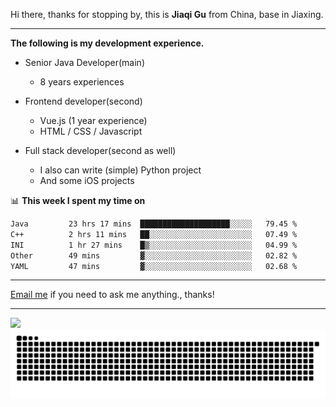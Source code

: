 Hi there, thanks for stopping by, this is **Jiaqi Gu** from China, base in Jiaxing.

---

**The following is my development experience.**

- Senior Java Developer(main)
  - 8 years experiences

- Frontend developer(second)
  - Vue.js (1 year experience)
  - HTML / CSS / Javascript
  
- Full stack developer(second as well)
  - I also can write (simple) Python project
  - And some iOS projects

📊 **This week I spent my time on**
<!--START_SECTION:waka-->

```txt
Java         23 hrs 17 mins  ████████████████████░░░░░   79.45 %
C++          2 hrs 11 mins   ██░░░░░░░░░░░░░░░░░░░░░░░   07.49 %
INI          1 hr 27 mins    █▒░░░░░░░░░░░░░░░░░░░░░░░   04.99 %
Other        49 mins         ▓░░░░░░░░░░░░░░░░░░░░░░░░   02.82 %
YAML         47 mins         ▓░░░░░░░░░░░░░░░░░░░░░░░░   02.68 %
```

<!--END_SECTION:waka-->

---

[Email me](mailto:htk2klwgr@mozmail.com?subject=Hiring_from_GitHub) if you need to ask me anything., thanks!

---

![]( https://visitor-badge.glitch.me/badge?page_id=githubgujiaqi)
![]( https://github.com/droid-Q/droid-Q/raw/output/github-contribution-grid-snake.svg#gh-dark-mode-only)
